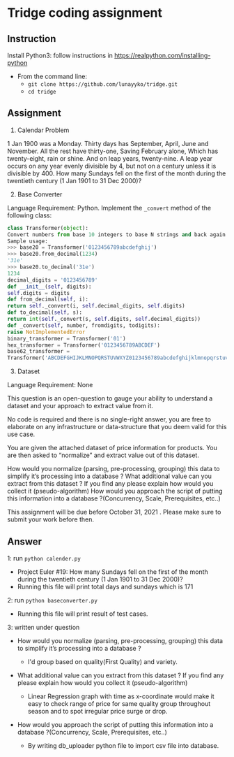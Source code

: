 # Tridge coding assignment


## Instruction


Install Python3: follow instructions in <https://realpython.com/installing-python>
* From the command line: 
  * `git clone https://github.com/lunayyko/tridge.git`
  * `cd tridge`

## Assignment


1. Calendar Problem

1 Jan 1900 was a Monday.
Thirty days has September,
April, June and November.
All the rest have thirty-one,
Saving February alone,
Which has twenty-eight, rain or shine.
And on leap years, twenty-nine.
A leap year occurs on any year evenly divisible by 4, but not on a century unless it is divisible by 400.
How many Sundays fell on the first of the month during the twentieth century (1 Jan 1901 to 31
Dec 2000)?

2. Base Converter

Language Requirement: Python. 
Implement the `_convert` method of the following class:

```python
class Transformer(object):
Convert numbers from base 10 integers to base N strings and back again.
Sample usage:
>>> base20 = Transformer('0123456789abcdefghij')
>>> base20.from_decimal(1234)
'31e'
>>> base20.to_decimal('31e')
1234
decimal_digits = '0123456789'
def __init__(self, digits):
self.digits = digits
def from_decimal(self, i):
return self._convert(i, self.decimal_digits, self.digits)
def to_decimal(self, s):
return int(self._convert(s, self.digits, self.decimal_digits))
def _convert(self, number, fromdigits, todigits):
raise NotImplementedError
binary_transformer = Transformer('01')
hex_transformer = Transformer('0123456789ABCDEF')
base62_transformer =
Transformer('ABCDEFGHIJKLMNOPQRSTUVWXYZ0123456789abcdefghijklmnopqrstuvwxyz')
```

3. Dataset

Language Requirement: None

This question is an open-question to gauge your ability to understand a dataset and your
approach to extract value from it.

No code is required and there is no single-right answer, you are free to elaborate on any
infrastructure or data-structure that you deem valid for this use case.

You are given the attached dataset of price information for products. You are then asked to
“normalize” and extract value out of this dataset.


How would you normalize (parsing, pre-processing, grouping) this data to simplify it’s processing into a database ?
What additional value can you extract from this dataset ? If you find any please explain how would you collect it (pseudo-algorithm)
How would you approach the script of putting this information into a database ?(Concurrency, Scale, Prerequisites, etc..)

This assignment will be due before October 31, 2021 . Please make sure to submit your work before then.


## Answer


1: run `python calender.py`
  * Project Euler #19: How many Sundays fell on the first of the month during the twentieth century (1 Jan 1901 to 31 Dec 2000)? 
  * Running this file will print total days and sundays which is 171

2: run `python baseconverter.py`
  * Running this file will print result of test cases.

3: written under question
  * How would you normalize (parsing, pre-processing, grouping) this data to simplify it’s processing into a database ?
    * I'd group based on quality(First Quality) and variety.
    
  * What additional value can you extract from this dataset ? If you find any please explain how would you collect it (pseudo-algorithm)
    * Linear Regression graph with time as x-coordinate would make it easy to check range of price for same quality group throughout season and to spot irregular price surge or drop.
  
  * How would you approach the script of putting this information into a database ?(Concurrency, Scale, Prerequisites, etc..)
    * By writing db_uploader python file to import csv file into database.    
